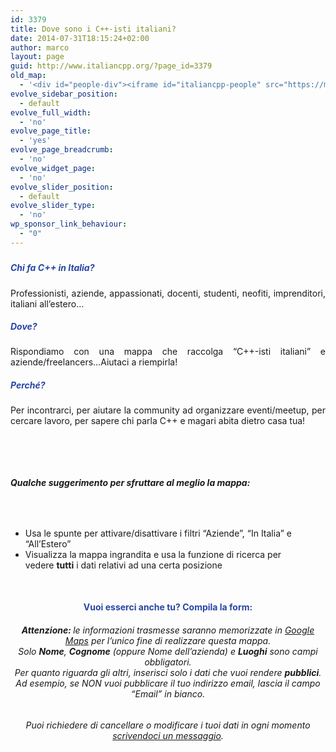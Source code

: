 ```yaml
---
id: 3379
title: Dove sono i C++-isti italiani?
date: 2014-07-31T18:15:24+02:00
author: marco
layout: page
guid: http://www.italiancpp.org/?page_id=3379
old_map:
  - '<div id="people-div"><iframe id="italiancpp-people" src="https://mapsengine.google.com/map/embed?mid=zOvN8FhIBH4U.kRYHfYdfAfes" height="800" width="700"></iframe></div>'
evolve_sidebar_position:
  - default
evolve_full_width:
  - 'no'
evolve_page_title:
  - 'yes'
evolve_page_breadcrumb:
  - 'no'
evolve_widget_page:
  - 'no'
evolve_slider_position:
  - default
evolve_slider_type:
  - 'no'
wp_sponsor_link_behaviour:
  - "0"
---
```

<h5 style="color: red; text-align: center;">
</h5>

<h5 style="text-align: justify;">
  <span style="color: #2945a4;">Chi fa C++ in Italia?</span>
</h5>

<p style="text-align: justify;">
  Professionisti, aziende, appassionati, docenti, studenti, neofiti, imprenditori, italiani all’estero&#8230;<span style="color: #ffffff;"> </span>
</p>

<h5 style="text-align: justify;">
  <span style="color: #2945a4;">Dove?</span>
</h5>

<p style="text-align: justify;">
  Rispondiamo con una mappa che raccolga &#8220;C++-isti italiani&#8221; e aziende/freelancers&#8230;Aiutaci a riempirla!
</p>

<h5 style="text-align: justify;">
  <span style="color: #2945a4;">Perché?</span>
</h5>

<p style="text-align: justify;">
  Per incontrarci, per aiutare la community ad organizzare eventi/meetup, per cercare lavoro, per sapere chi parla C++ e magari abita dietro casa tua!
</p>

<span style="color: #ffffff;"> </span>

<div>
  <p>
  </p>
</div>

<span style="color: #ffffff;"> </span>

<h5 style="text-align: left;">
  Qualche suggerimento per sfruttare al meglio la mappa:
</h5>

<h5 style="text-align: left;">
  <span style="color: #ffffff;">  </span>
</h5>

  * Usa le spunte per attivare/disattivare i filtri &#8220;Aziende&#8221;, &#8220;In Italia&#8221; e &#8220;All&#8217;Estero&#8221;
  * Visualizza la mappa ingrandita e usa la funzione di ricerca per vedere **tutti** i dati relativi ad una certa posizione

&nbsp;

<h4 style="text-align: center;">
  <span style="color: #2945a4;">Vuoi esserci anche tu? Compila la form:</span>
</h4>

<h6 style="text-align: center;">
  <strong>Attenzione: </strong>le informazioni trasmesse saranno memorizzate in <a href="http://maps.google.it" target="_blank" rel="noopener noreferrer">Google Maps</a> per l&#8217;unico fine di realizzare questa mappa.<br /> Solo <strong>Nome</strong>, <strong>Cognome</strong> (oppure Nome dell&#8217;azienda) e <strong>Luoghi</strong> sono campi obbligatori.<br /> Per quanto riguarda gli altri, inserisci solo i dati che vuoi rendere <strong>pubblici</strong>. Ad esempio, se NON vuoi pubblicare il tuo indirizzo email, lascia il campo &#8220;Email&#8221; in bianco.
</h6>

<h6 style="text-align: center;">
  Puoi richiedere di cancellare o modificare i tuoi dati in ogni momento <a href="http://www.italiancpp.org/chi-siamo/contattaci/" target="_blank" rel="noopener noreferrer">scrivendoci un messaggio</a>.
</h6>

<span style="color: #ffffff;"> </span>